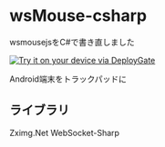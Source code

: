 # wsMouse-csharp
wsmousejsをC#で書き直しました

[<img src="https://dply.me/qs2c1u/button/large" alt="Try it on your device via DeployGate">](https://dply.me/qs2c1u#install)


Android端末をトラックパッドに

## ライブラリ
Zximg.Net
WebSocket-Sharp
